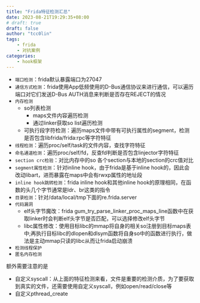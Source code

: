 ```yaml
---
title: "Frida特征检测汇总"
date: 2023-08-21T19:29:35+08:00
# draft: true
draft: false
author: "tcc0lin"
tags:
    - frida
    - 对抗案例
categories:
    - hook框架
---
```


- `端口检测`：frida默认暴露端口为27047
- `通信方式检测`：frida使用App低频使用的D-Bus通信协议来进行通信，可以遍历端口对它们发送D-Bus AUTH消息来判断是否存在REJECT的情况
- `内存检测`
    - so列表检测
        - maps文件内容遍历检测
        - 通过linker获取so list遍历检测
    - 可执行段字符检测：遍历maps文件中带有可执行属性的segment，检测是否包含libfrida/frida:rpc等字符特征
- `线程检测`：遍历proc/self/task的文件内容，查找字符特征
- `命名通道检测`：遍历proc/self/fd，反查fd判断是否包含linjector字符特征
- `section crc检验`：对比内存中的so 各个section与本地的section的crc值对比
- `segment属性检测`：针对inline hook，由于frida是基于inline hook的，因此会改动libart，进而暴露在maps中会有rwxp属性的地址段
- `inline hook跳转检测`：frida inline hook和其他inline hook的原理相同，在函数的头几个字节通常是ldr、br这类的指令
- `目录检测`：针对/data/local/tmp下面的re.frida.server
- `代码漏洞`
    - elf头字节魔改：frida gum_try_parse_linker_proc_maps_line函数中在获取linker时会判断elf头字节是否匹配，可以选择修改elf头字节
    - libc属性修改：使用目标libc的mmap将自身的相关so注册到目标maps表中;再执行目标libc的dlopen和dlsym函数将自身so中的函数进行执行，做法是主动mmap只读的libc从而让frida启动崩溃
- `检测线程保护`
- `匿名内存检测`

额外需要注意的是
- 自定义syscall：从上面的特征检测来看，文件是重要的检测介质，为了要获取到真实的文件，还需要使用自定义syscall，例如open/read/close等
- 自定义pthread_create